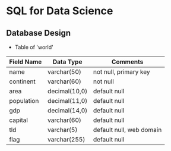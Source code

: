 # SQL for Data Science
## Database Design

* Table of 'world'

| Field Name        | Data Type           | Comments  |
| --------- | --------- | ----- |
| name      | varchar(50)	 | not null, primary key |
| continent      | varchar(60)      |   not null |
| area | decimal(10,0)      |    default null |
| population      | decimal(11,0) | default null |
| gdp      | decimal(14,0)      |   default null |
| capital | varchar(60)	      |    default null |
| tld | varchar(5)      |    default null, web domain|
| flag | varchar(255)      |    default null |